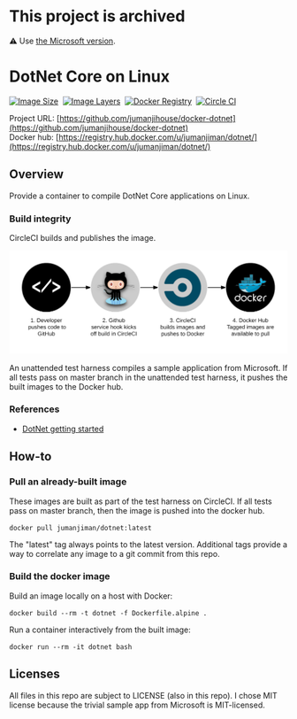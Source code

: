 This project is archived
========================

:warning: Use [the Microsoft version](https://github.com/dotnet/dotnet-docker).


DotNet Core on Linux
====================

[![Image Size](https://img.shields.io/imagelayers/image-size/jumanjiman/dotnet/latest.svg)](https://imagelayers.io/?images=jumanjiman/dotnet:latest 'View image size')&nbsp;
[![Image Layers](https://img.shields.io/imagelayers/layers/jumanjiman/dotnet/latest.svg)](https://imagelayers.io/?images=jumanjiman/dotnet:latest 'View image layers')&nbsp;
[![Docker Registry](https://img.shields.io/docker/pulls/jumanjiman/dotnet.svg)](https://registry.hub.docker.com/u/jumanjiman/dotnet)&nbsp;
[![Circle CI](https://circleci.com/gh/jumanjihouse/docker-dotnet.png?circle-token=f2af513102aef4eb6f4b27c957cb656a4030a9b5)](https://circleci.com/gh/jumanjihouse/docker-dotnet/tree/master 'View CI builds')

Project URL: [https://github.com/jumanjihouse/docker-dotnet](https://github.com/jumanjihouse/docker-dotnet)
<br />
Docker hub: [https://registry.hub.docker.com/u/jumanjiman/dotnet/](https://registry.hub.docker.com/u/jumanjiman/dotnet/)


Overview
--------

Provide a container to compile DotNet Core applications on Linux.


### Build integrity

CircleCI builds and publishes the image.

![workflow](assets/docker_hub_workflow.png)

An unattended test harness compiles a sample application from Microsoft.
If all tests pass on master branch in the unattended test harness,
it pushes the built images to the Docker hub.


### References

* [DotNet getting started](https://dotnet.github.io/core/getting-started/)


How-to
------

### Pull an already-built image

These images are built as part of the test harness on CircleCI.
If all tests pass on master branch, then the image is pushed
into the docker hub.

    docker pull jumanjiman/dotnet:latest

The "latest" tag always points to the latest version.
Additional tags provide a way to correlate any image to a git commit from this repo.


### Build the docker image

Build an image locally on a host with Docker:

    docker build --rm -t dotnet -f Dockerfile.alpine .

Run a container interactively from the built image:

    docker run --rm -it dotnet bash



Licenses
--------

All files in this repo are subject to LICENSE (also in this repo).
I chose MIT license because the trivial sample app from Microsoft is MIT-licensed.
